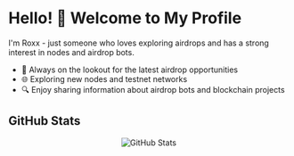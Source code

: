 # Hello! 👋 Welcome to My Profile

I'm Roxx - just someone who loves exploring airdrops and has a strong interest in nodes and airdrop bots.

- 🚀 Always on the lookout for the latest airdrop opportunities
- 🌐 Exploring new nodes and testnet networks
- 🔍 Enjoy sharing information about airdrop bots and blockchain projects

## GitHub Stats

<p align="center">
  <img src="https://github-readme-stats.vercel.app/api?username=nodejteam&show_icons=true&theme=radical" alt="GitHub Stats" />
</p>
